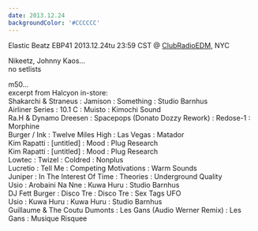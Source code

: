 ```yaml
---
date: 2013.12.24
backgroundColor: '#CCCCCC'
---
```


Elastic Beatz EBP41 2013.12.24tu 23:59 CST @ [ClubRadioEDM](http://www.clubradioedm.com/), NYC  

Nikeetz, Johnny Kaos...  
no setlists  

m50...  
excerpt from Halcyon in-store:  
Shakarchi & Straneus : Jamison : Something : Studio Barnhus  
Airliner Series : 10.1 C : Muisto : Kimochi Sound  
Ra.H & Dynamo Dreesen : Spacepops (Donato Dozzy Rework) : Redose-1 : Morphine  
Burger / Ink : Twelve Miles High : Las Vegas : Matador  
Kim Rapatti : \[untitled\] : Mood : Plug Research  
Kim Rapatti : \[untitled\] : Mood : Plug Research  
Lowtec : Twizel : Coldred : Nonplus  
Lucretio : Tell Me : Competing Motivations : Warm Sounds  
Juniper : In The Interest Of Time : Theories : Underground Quality  
Usio : Arobaini Na Nne : Kuwa Huru : Studio Barnhus  
DJ Fett Burger : Disco Tre : Disco Tre : Sex Tags UFO  
Usio : Kuwa Huru : Kuwa Huru : Studio Barnhus  
Guillaume & The Coutu Dumonts : Les Gans (Audio Werner Remix) : Les Gans : Musique Risquee